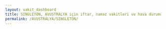 ```yaml
---
layout: vakit_dashboard
title: SINGLETON, AVUSTRALYA için iftar, namaz vakitleri ve hava durumu - ilçe/eyalet seç
permalink: /AVUSTRALYA/SINGLETON/
---
```


<script type="text/javascript">
  var GLOBAL_COUNTRY = 'AVUSTRALYA';
  var GLOBAL_CITY = 'SINGLETON';
  var GLOBAL_STATE = '';
  var lat = 72;
  var lon = 21;
</script>

